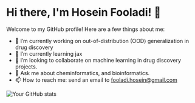 # Hi there, I'm Hosein Fooladi! 👋

Welcome to my GitHub profile! Here are a few things about me:

- 🔭 I’m currently working on out-of-distribution (OOD) generalization in drug discovery
- 🌱 I’m currently learning jax
- 👯 I’m looking to collaborate on machine learning in drug discovery projects. 
- 💬 Ask me about cheminformatics, and bioinformatics.
- 📫 How to reach me: send an email to fooladi.hosein@gmail.com

![Your GitHub stats](https://github-readme-stats.vercel.app/api?username=HFooladi&show_icons=true&theme=radical)
